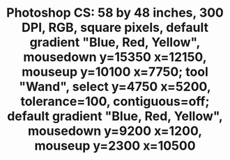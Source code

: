 ---
ee_id_thing: '4136'
site: '1'
type: '2'
inv_num: 2014-020
add_credit:
url: 2014-020-photoshop-cs
title: 'Photoshop CS: 58 by 48 inches, 300 DPI, RGB, square pixels, default gradient
  "Blue, Red, Yellow", mousedown y=15350 x=12150, mouseup y=10100 x=7750; tool "Wand",
  select y=4750 x=5200, tolerance=100, contiguous=off; default gradient "Blue, Red,
  Yellow", mousedown y=9200 x=1200, mouseup y=2300 x=10500 '
year: '2014'
display_year: '2014'
medium: Chromogenic print
dims: 58x48in
pitch:
ps:
live_url:
youtube:
related_code:
imgs: photoshop-cs-2014-020-full-database-FA.jpg
subheading:
download:
commission:
related:
layout: things-i-made
---